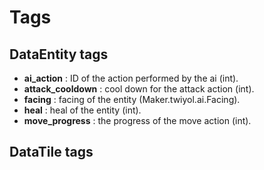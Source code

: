 # Tags

## DataEntity tags


- **ai_action** : ID of the action performed by the ai (int).
- **attack_cooldown** : cool down for the attack action (int).
- **facing** : facing of the entity (Maker.twiyol.ai.Facing).
- **heal** : heal of the entity (int).
- **move_progress** : the progress of the move action (int).

## DataTile tags
